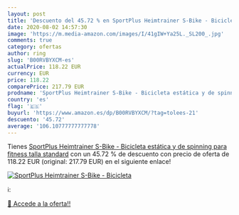 ```yaml
---
layout: post
title: 'Descuento del 45.72 % en SportPlus Heimtrainer S-Bike - Bicicleta'
date: 2020-08-02 14:57:30
image: 'https://m.media-amazon.com/images/I/41gIW+Ya25L._SL200_.jpg'
comments: true
category: ofertas
author: ring
slug: 'B00RVBYXCM-es'
actualPrice: 118.22 EUR
currency: EUR
price: 118.22
comparePrice: 217.79 EUR
prodname: 'SportPlus Heimtrainer S-Bike - Bicicleta estática y de spinning para fitness  talla standard'
country: 'es'
flag: '🇪🇸'
buyurl: 'https://www.amazon.es/dp/B00RVBYXCM/?tag=tolees-21'
descuento: '45.72'
average: '106.10777777777778'
---
```


Tienes [SportPlus Heimtrainer S-Bike - Bicicleta estática y de spinning para fitness  talla standard](https://www.amazon.es/dp/B00RVBYXCM/?tag=tolees-21) con un 45.72 % de descuento con precio de oferta de 118.22 EUR (original: 217.79 EUR) en el siguiente enlace!

[![SportPlus Heimtrainer S-Bike - Bicicleta](https://m.media-amazon.com/images/I/41gIW+Ya25L._SL200_.jpg)](https://www.amazon.es/dp/B00RVBYXCM/?tag=tolees-21)

ℹ️:


[🛒 Accede a la oferta!!](https://www.amazon.es/dp/B00RVBYXCM/?tag=tolees-21)
